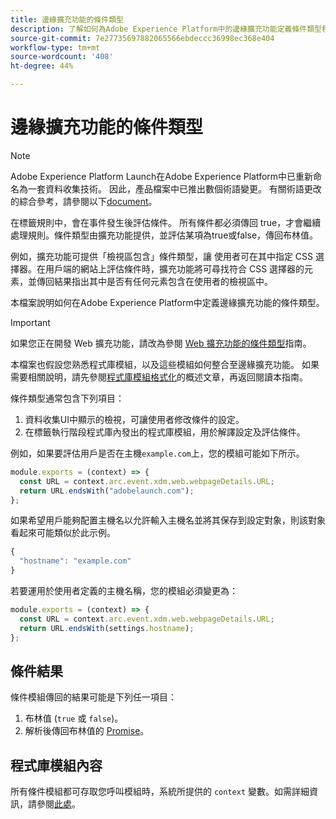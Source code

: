 ```yaml
---
title: 邊緣擴充功能的條件類型
description: 了解如何為Adobe Experience Platform中的邊緣擴充功能定義條件類型程式庫模組。
source-git-commit: 7e27735697882065566ebdeccc36998ec368e404
workflow-type: tm+mt
source-wordcount: '408'
ht-degree: 44%

---
```


# 邊緣擴充功能的條件類型

>[!NOTE]
>
> Adobe Experience Platform Launch在Adobe Experience Platform中已重新命名為一套資料收集技術。 因此，產品檔案中已推出數個術語變更。 有關術語更改的綜合參考，請參閱以下[document](../../term-updates.md)。

在標籤規則中，會在事件發生後評估條件。 所有條件都必須傳回 true，才會繼續處理規則。條件類型由擴充功能提供，並評估某項為true或false，傳回布林值。

例如，擴充功能可提供「檢視區包含」條件類型，讓 使用者可在其中指定 CSS 選擇器。在用戶端的網站上評估條件時，擴充功能將可尋找符合 CSS 選擇器的元素，並傳回結果指出其中是否有任何元素包含在使用者的檢視區中。

本檔案說明如何在Adobe Experience Platform中定義邊緣擴充功能的條件類型。

>[!IMPORTANT]
>
>如果您正在開發 Web 擴充功能，請改為參閱 [Web 擴充功能的條件類型](../web/condition-types.md)指南。
>
>本檔案也假設您熟悉程式庫模組，以及這些模組如何整合至邊緣擴充功能。 如果需要相關說明，請先參閱[程式庫模組格式化](./format.md)的概述文章，再返回閱讀本指南。

條件類型通常包含下列項目：

1. 資料收集UI中顯示的檢視，可讓使用者修改條件的設定。
2. 在標籤執行階段程式庫內發出的程式庫模組，用於解譯設定及評估條件。

例如，如果要評估用戶是否在主機`example.com`上，您的模組可能如下所示。

```js
module.exports = (context) => {
  const URL = context.arc.event.xdm.web.webpageDetails.URL;
  return URL.endsWith("adobelaunch.com");
};
```

如果希望用戶能夠配置主機名以允許輸入主機名並將其保存到設定對象，則該對象看起來可能類似於此示例。

```js
{
  "hostname": "example.com"
}
```

若要運用於使用者定義的主機名稱，您的模組必須變更為：

```js
module.exports = (context) => {
  const URL = context.arc.event.xdm.web.webpageDetails.URL;
  return URL.endsWith(settings.hostname);
};
```

## 條件結果

條件模組傳回的結果可能是下列任一項目：

1. 布林值 (`true` 或 `false`)。
1. 解析後傳回布林值的 [Promise](https://developer.mozilla.org/zh-TW/docs/Web/JavaScript/Reference/Global_Objects/Promise)。

## 程式庫模組內容

所有條件模組都可存取您呼叫模組時，系統所提供的 `context` 變數。如需詳細資訊，請參閱[此處](./context.md)。
